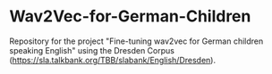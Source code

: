 # Wav2Vec-for-German-Children
Repository for the project "Fine-tuning wav2vec for German children speaking English" using the Dresden Corpus (https://sla.talkbank.org/TBB/slabank/English/Dresden).
